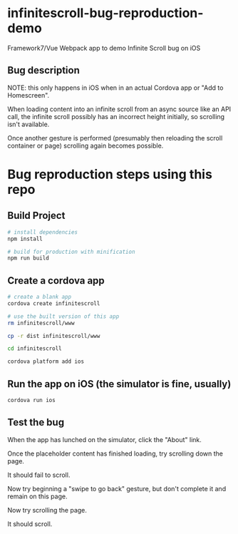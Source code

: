 # infinitescroll-bug-reproduction-demo

Framework7/Vue Webpack app to demo Infinite Scroll bug on iOS

## Bug description

NOTE: this only happens in iOS when in an actual Cordova app or "Add to Homescreen".

When loading content into an infinite scroll from an async source like an API 
call, the infinite scroll possibly has an incorrect height initially, so scrolling 
isn't available.

Once another gesture is performed (presumably then reloading the scroll 
container or page) scrolling again becomes possible.


# Bug reproduction steps using this repo

## Build Project

``` bash
# install dependencies
npm install

# build for production with minification
npm run build
```

## Create a cordova app

```bash
# create a blank app
cordova create infinitescroll

# use the built version of this app
rm infinitescroll/www

cp -r dist infinitescroll/www

cd infinitescroll

cordova platform add ios
```

## Run the app on iOS (the simulator is fine, usually)

```bash
cordova run ios
```

## Test the bug

When the app has lunched on the simulator, click the "About" link.

Once the placeholder content has finished loading, try scrolling down the page. 

It should fail to scroll.

Now try beginning a "swipe to go back" gesture, but don't complete it and 
remain on this page.

Now try scrolling the page.

It should scroll.
